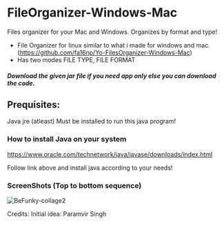 # FileOrganizer-Windows-Mac
Files organizer for your Mac and Windows. Organizes by format and type!

* File Organizer for linux similar to what i made for windows and mac.
    (https://github.com/fa16np/Yo-FilesOrganizer-Windows-Mac)
* Has two modes FILE TYPE, FILE FORMAT


##### Download the given jar file if you need app only else you can download the code.


## Prequisites: 
Java jre (atleast) Must be installed to run this java program!


### How to install Java on your system
https://www.oracle.com/technetwork/java/javase/downloads/index.html

Follow link above and install java according to your needs!

### ScreenShots (Top to bottom sequence)
![BeFunky-collage2](https://user-images.githubusercontent.com/44476743/88866439-b3542a00-d1d8-11ea-92bc-d02fe9afb435.jpg)


Credits:
Initial idea: Paramvir Singh
